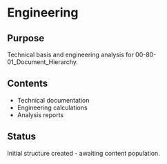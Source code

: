 # Engineering

## Purpose
Technical basis and engineering analysis for 00-80-01_Document_Hierarchy.

## Contents
- Technical documentation
- Engineering calculations
- Analysis reports

## Status
Initial structure created - awaiting content population.
